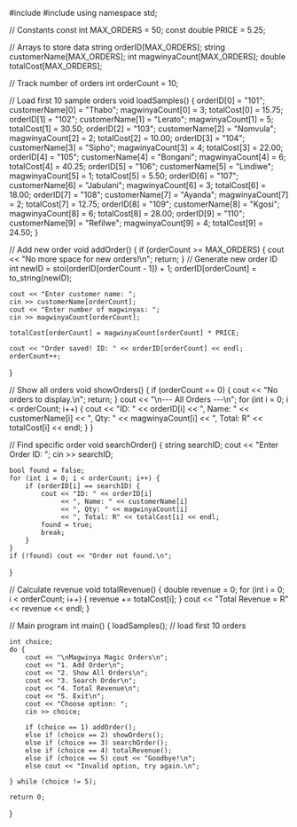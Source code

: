 #include <iostream>
#include <string>
using namespace std;

// Constants
const int MAX_ORDERS = 50;
const double PRICE = 5.25;

// Arrays to store data
string orderID[MAX_ORDERS];
string customerName[MAX_ORDERS];
int magwinyaCount[MAX_ORDERS];
double totalCost[MAX_ORDERS];

// Track number of orders
int orderCount = 10;

// Load first 10 sample orders
void loadSamples() {
    orderID[0] = "101"; customerName[0] = "Thabo";    magwinyaCount[0] = 3; totalCost[0] = 15.75;
    orderID[1] = "102"; customerName[1] = "Lerato";   magwinyaCount[1] = 5; totalCost[1] = 30.50;
    orderID[2] = "103"; customerName[2] = "Nomvula";  magwinyaCount[2] = 2; totalCost[2] = 10.00;
    orderID[3] = "104"; customerName[3] = "Sipho";    magwinyaCount[3] = 4; totalCost[3] = 22.00;
    orderID[4] = "105"; customerName[4] = "Bongani";  magwinyaCount[4] = 6; totalCost[4] = 40.25;
    orderID[5] = "106"; customerName[5] = "Lindiwe";  magwinyaCount[5] = 1; totalCost[5] = 5.50;
    orderID[6] = "107"; customerName[6] = "Jabulani"; magwinyaCount[6] = 3; totalCost[6] = 18.00;
    orderID[7] = "108"; customerName[7] = "Ayanda";   magwinyaCount[7] = 2; totalCost[7] = 12.75;
    orderID[8] = "109"; customerName[8] = "Kgosi";    magwinyaCount[8] = 6; totalCost[8] = 28.00;
    orderID[9] = "110"; customerName[9] = "Refilwe";  magwinyaCount[9] = 4; totalCost[9] = 24.50;
}

// Add new order
void addOrder() {
    if (orderCount >= MAX_ORDERS) {
        cout << "No more space for new orders!\n";
        return;
    }
    // Generate new order ID
    int newID = stoi(orderID[orderCount - 1]) + 1;
    orderID[orderCount] = to_string(newID);

    cout << "Enter customer name: ";
    cin >> customerName[orderCount];
    cout << "Enter number of magwinyas: ";
    cin >> magwinyaCount[orderCount];

    totalCost[orderCount] = magwinyaCount[orderCount] * PRICE;

    cout << "Order saved! ID: " << orderID[orderCount] << endl;
    orderCount++;
}

// Show all orders
void showOrders() {
    if (orderCount == 0) {
        cout << "No orders to display.\n";
        return;
    }
    cout << "\n--- All Orders ---\n";
    for (int i = 0; i < orderCount; i++) {
        cout << "ID: " << orderID[i]
             << ", Name: " << customerName[i]
             << ", Qty: " << magwinyaCount[i]
             << ", Total: R" << totalCost[i] << endl;
    }
}

// Find specific order
void searchOrder() {
    string searchID;
    cout << "Enter Order ID: ";
    cin >> searchID;

    bool found = false;
    for (int i = 0; i < orderCount; i++) {
        if (orderID[i] == searchID) {
            cout << "ID: " << orderID[i]
                 << ", Name: " << customerName[i]
                 << ", Qty: " << magwinyaCount[i]
                 << ", Total: R" << totalCost[i] << endl;
            found = true;
            break;
        }
    }
    if (!found) cout << "Order not found.\n";
}

// Calculate revenue
void totalRevenue() {
    double revenue = 0;
    for (int i = 0; i < orderCount; i++) {
        revenue += totalCost[i];
    }
    cout << "Total Revenue = R" << revenue << endl;
}

// Main program
int main() {
    loadSamples();  // load first 10 orders

    int choice;
    do {
        cout << "\nMagwinya Magic Orders\n";
        cout << "1. Add Order\n";
        cout << "2. Show All Orders\n";
        cout << "3. Search Order\n";
        cout << "4. Total Revenue\n";
        cout << "5. Exit\n";
        cout << "Choose option: ";
        cin >> choice;

        if (choice == 1) addOrder();
        else if (choice == 2) showOrders();
        else if (choice == 3) searchOrder();
        else if (choice == 4) totalRevenue();
        else if (choice == 5) cout << "Goodbye!\n";
        else cout << "Invalid option, try again.\n";

    } while (choice != 5);

    return 0;
}
